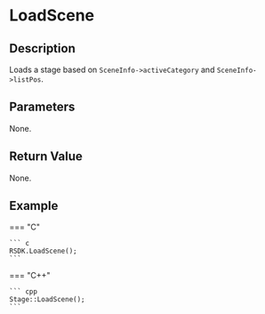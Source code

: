 # LoadScene

## Description
Loads a stage based on `SceneInfo->activeCategory` and `SceneInfo->listPos`.

## Parameters
None.

## Return Value
None.

## Example
=== "C"

	``` c
	RSDK.LoadScene();
	```

=== "C++"

	``` cpp
	Stage::LoadScene();
	```